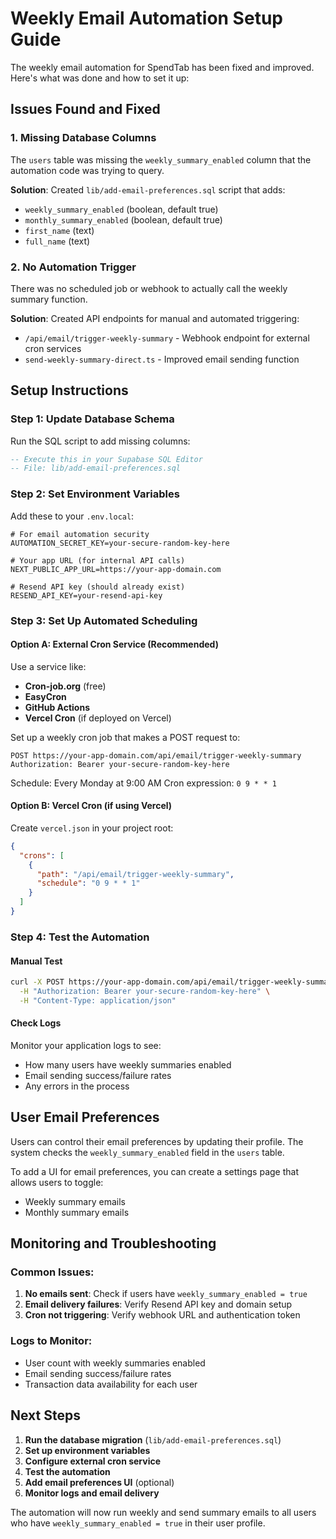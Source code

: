 # Weekly Email Automation Setup Guide

The weekly email automation for SpendTab has been fixed and improved. Here's what was done and how to set it up:

## Issues Found and Fixed

### 1. Missing Database Columns
The `users` table was missing the `weekly_summary_enabled` column that the automation code was trying to query.

**Solution**: Created `lib/add-email-preferences.sql` script that adds:
- `weekly_summary_enabled` (boolean, default true)
- `monthly_summary_enabled` (boolean, default true) 
- `first_name` (text)
- `full_name` (text)

### 2. No Automation Trigger
There was no scheduled job or webhook to actually call the weekly summary function.

**Solution**: Created API endpoints for manual and automated triggering:
- `/api/email/trigger-weekly-summary` - Webhook endpoint for external cron services
- `send-weekly-summary-direct.ts` - Improved email sending function

## Setup Instructions

### Step 1: Update Database Schema
Run the SQL script to add missing columns:

```sql
-- Execute this in your Supabase SQL Editor
-- File: lib/add-email-preferences.sql
```

### Step 2: Set Environment Variables
Add these to your `.env.local`:

```env
# For email automation security
AUTOMATION_SECRET_KEY=your-secure-random-key-here

# Your app URL (for internal API calls)
NEXT_PUBLIC_APP_URL=https://your-app-domain.com

# Resend API key (should already exist)
RESEND_API_KEY=your-resend-api-key
```

### Step 3: Set Up Automated Scheduling

#### Option A: External Cron Service (Recommended)
Use a service like:
- **Cron-job.org** (free)
- **EasyCron** 
- **GitHub Actions**
- **Vercel Cron** (if deployed on Vercel)

Set up a weekly cron job that makes a POST request to:
```
POST https://your-app-domain.com/api/email/trigger-weekly-summary
Authorization: Bearer your-secure-random-key-here
```

Schedule: Every Monday at 9:00 AM
Cron expression: `0 9 * * 1`

#### Option B: Vercel Cron (if using Vercel)
Create `vercel.json` in your project root:

```json
{
  "crons": [
    {
      "path": "/api/email/trigger-weekly-summary",
      "schedule": "0 9 * * 1"
    }
  ]
}
```

### Step 4: Test the Automation

#### Manual Test
```bash
curl -X POST https://your-app-domain.com/api/email/trigger-weekly-summary \
  -H "Authorization: Bearer your-secure-random-key-here" \
  -H "Content-Type: application/json"
```

#### Check Logs
Monitor your application logs to see:
- How many users have weekly summaries enabled
- Email sending success/failure rates
- Any errors in the process

## User Email Preferences

Users can control their email preferences by updating their profile. The system checks the `weekly_summary_enabled` field in the `users` table.

To add a UI for email preferences, you can create a settings page that allows users to toggle:
- Weekly summary emails
- Monthly summary emails

## Monitoring and Troubleshooting

### Common Issues:
1. **No emails sent**: Check if users have `weekly_summary_enabled = true`
2. **Email delivery failures**: Verify Resend API key and domain setup
3. **Cron not triggering**: Verify webhook URL and authentication token

### Logs to Monitor:
- User count with weekly summaries enabled
- Email sending success/failure rates
- Transaction data availability for each user

## Next Steps

1. **Run the database migration** (`lib/add-email-preferences.sql`)
2. **Set up environment variables**
3. **Configure external cron service**
4. **Test the automation**
5. **Add email preferences UI** (optional)
6. **Monitor logs and email delivery**

The automation will now run weekly and send summary emails to all users who have `weekly_summary_enabled = true` in their user profile.